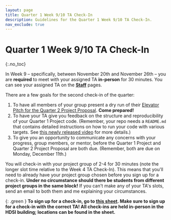 ```yaml
---
layout: page
title: Quarter 1 Week 9/10 TA Check-In
description: Guidelines for the Quarter 1 Week 9/10 TA Check-In.
nav_exclude: true
---
```


# Quarter 1 Week 9/10 TA Check-In
{:.no_toc}

In Week 9 – specifically, between November 20th and November 26th – you are **required** to meet with your assigned TA **in-person** for 30 minutes. You can see your assigned TA on  the  [**Staff**](https://dsc-capstone.org/2024-25/staff) pages.

There are a few goals for the second check-in of the quarter:
1. To have all members of your group present a dry run of their [Elevator Pitch for the Quarter 2 Project Proposal](../q2-proposal#elevator-pitch). **Come prepared!**
1. To have your TA give you feedback on the structure and reproducibility of your Quarter 1 Project code. (Remember, your repo needs a `README.md` that contains detailed instructions on how to run your code with various targets. See [this newly released video](https://youtu.be/iXvBzLtI5Uk?si=Y1zIAjQTk7BRmCsc) for more details.)
1. To give you an opportunity to communicate any concerns with your progress, group members, or mentor, before the Quarter 1 Project and Quarter 2 Project Proposal are both due. (Remember, both are due on Monday, December 11th.)

You will check-in with your project group of 2-4 for 30 minutes (note the longer slot time relative to the Week 4 TA Check-In). This means that you'll need to already have your project group chosen before you sign up for a check-in. **Under no circumstance should there be students from different project groups in the same block!** If you can't make any of your TA's slots, send an email to both them and me explaining your circumstances.

{: .green }
**To sign up for a check-in, go to [this sheet](https://docs.google.com/spreadsheets/d/1H215HC0q7hKunjp0NYV5JvAr6I9ScWI9fItUuVUaJNE/edit#gid=0). Make sure to sign up for a check-in with the correct TA! All check-ins are held in-person in the HDSI building; locations can be found in the sheet.**
